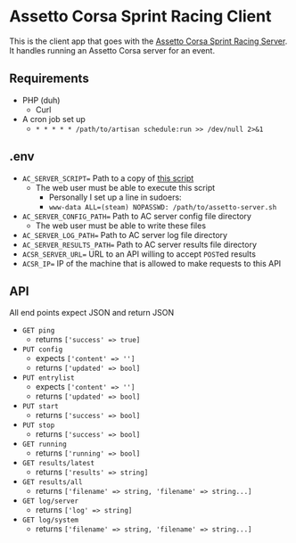 # Assetto Corsa Sprint Racing Client

This is the client app that goes with the [Assetto Corsa Sprint Racing Server](https://github.com/rickselby/acsr-server).
It handles running an Assetto Corsa server for an event.

## Requirements

* PHP (duh)
    * Curl
* A cron job set up
    * `* * * * * /path/to/artisan schedule:run >> /dev/null 2>&1`
## .env

* `AC_SERVER_SCRIPT=` Path to a copy of [this script](https://github.com/rickselby/AssettoCorsaLinuxScripts)
    * The web user must be able to execute this script
        * Personally I set up a line in sudoers:
        * `www-data ALL=(steam) NOPASSWD: /path/to/assetto-server.sh`
* `AC_SERVER_CONFIG_PATH=` Path to AC server config file directory
    * The web user must be able to write these files
* `AC_SERVER_LOG_PATH=` Path to AC server log file directory
* `AC_SERVER_RESULTS_PATH=` Path to AC server results file directory
* `ACSR_SERVER_URL=` URL to an API willing to accept `POST`ed results
* `ACSR_IP=` IP of the machine that is allowed to make requests to this API

## API

All end points expect JSON and return JSON

* `GET ping`
    * returns `['success' => true]`
* `PUT config`
    * expects `['content' => '']`
    * returns `['updated' => bool]`
* `PUT entrylist`
    * expects `['content' => '']`
    * returns `['updated' => bool]`
* `PUT start`
    * returns `['success' => bool]`
* `PUT stop`
    * returns `['success' => bool]`
* `GET running`
    * returns `['running' => bool]`
* `GET results/latest`
    * returns `['results' => string]`
* `GET results/all`
    * returns `['filename' => string, 'filename' => string...]`
* `GET log/server`
    * returns `['log' => string]`
* `GET log/system`
    * returns `['filename' => string, 'filename' => string...]`
